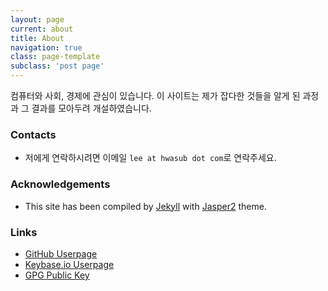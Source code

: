 ```yaml
---
layout: page
current: about
title: About
navigation: true
class: page-template
subclass: 'post page'
---
```


컴퓨터와 사회, 경제에 관심이 있습니다. 이 사이트는 제가 잡다한 것들을 알게 된 과정과 그 결과를 모아두려 개설하였습니다.

### Contacts
 * 저에게 연락하시려면 이메일 `lee at hwasub dot com`로 연락주세요.

### Acknowledgements
 * This site has been compiled by [Jekyll](https://jekyllrb.com/) with [Jasper2](http://jekyllthemes.org/themes/jasper2/) theme.

### Links
 * [GitHub Userpage](https://github.com/hwasub)
 * [Keybase.io Userpage](https://keybase.io/hwasub)
 * [GPG Public Key](https://keybase.io/hwasub/pgp_keys.asc?fingerprint=9f372d605827f22bbbd6be2492b484ceff4d343e)
